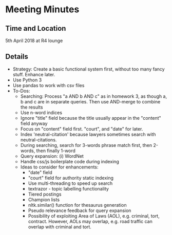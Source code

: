 # Meeting Minutes
## Time and Location
5th April 2018 at R4 lounge
## Details

- Strategy: Create a basic functional system first, without too many fancy stuff. Enhance later.
- Use Python 3
- Use pandas to work with csv files
- To-Dos:
    - Searching: Process "a AND b AND c" as in homework 3, as though a, b and c are in separate queries. Then use AND-merge to combine the results
    - Use n-word indices
    - Ignore "title" field because the title usually appear in the "content" field anyway
    - Focus on "content" field first. "court", and "date" for later.
    - Index 'neutral-citation' because lawyers sometimes search with neutral-citations.
    - During searching, search for 3-words phrase match first, then 2-words, then finally 1-word
    - Query expansion:
            (i) WordNet
    - Handle css/js boilerplate code during indexing
    - Ideas to consider for enhancements:
        - "date" field
        - "court" field for authority static indexing
        - Use multi-threading to speed up search
        - textrazor - topic labelling functionality
        - Tiered postings
        - Champion lists
        - nltk.similar() function for thesaurus generation
        - Pseudo relevance feedback for query expansion
        - Possibility of exploiting Area of Laws (AOL), e.g. criminal, tort, contract. However, AOLs may overlap, e.g. road traffic can overlap with criminal and tort.

